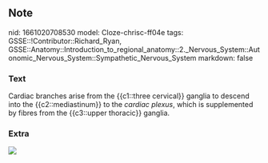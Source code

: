 ## Note
nid: 1661020708530
model: Cloze-chrisc-ff04e
tags: GSSE::!Contributor::Richard_Ryan, GSSE::Anatomy::Introduction_to_regional_anatomy::2._Nervous_System::Autonomic_Nervous_System::Sympathetic_Nervous_System
markdown: false

### Text
<div class="toggle">
  Cardiac branches arise from the {{c1::three cervical}} ganglia to
  descend into the {{c2::mediastinum}} to the <em>cardiac
  plexus</em>, which is supplemented by fibres from the {{c3::upper
  thoracic}} ganglia.
</div>

### Extra
<img src="jcdd-03-00028-g002.png">
